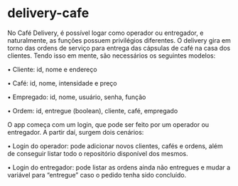 # delivery-cafe
 
No Café Delivery, é possível logar como operador ou entregador, e naturalmente, as funções possuem privilégios diferentes. O delivery gira em torno das ordens de serviço para entrega das cápsulas de café na casa dos clientes. Tendo isso em mente, são necessários os seguintes modelos:

 •	Cliente: id, nome e endereço
 
 •	Café: id, nome, intensidade e preço
 
 •	Empregado: id, nome, usuário, senha, função
 
 •	Ordem: id, entregue (boolean), cliente, café, empregado
 
 
 
 
 
O app começa com um login, que pode ser feito por um operador ou entregador. A partir daí, surgem dois cenários:

•	Login do operador: pode adicionar novos clientes, cafés e ordens, além de conseguir listar todo o repositório disponível dos mesmos.

•	Login do entregador: pode listar as ordens ainda não entregues e mudar a variável para “entregue” caso o pedido tenha sido concluído.
